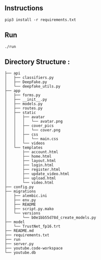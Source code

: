 ## Instructions

```
pip3 install -r requirements.txt
```

## Run

```
./run
```

## Directory Structure :

	├── api
	│   ├── classifiers.py
	│   ├── DeepFake.py
	│   └── deepfake_utils.py
	├── app
	│   ├── forms.py
	│   ├── __init__.py
	│   ├── models.py
	│   ├── routes.py
	│   ├── static
	│   │   ├── avatar
	│   │   │   └── avatar.png
	│   │   ├── cover_pics
	│   │   │   └── cover.png
	│   │   ├── css
	│   │   │   └── main.css
	│   │   └── videos
	│   └── templates
	│       ├── account.html
	│       ├── home.html
	│       ├── layout.html
	│       ├── login.html
	│       ├── register.html
	│       ├── update_video.html
	│       ├── upload.html
	│       └── video.html
	├── config.py
	├── migrations
	│   ├── alembic.ini
	│   ├── env.py
	│   ├── README
	│   ├── script.py.mako
	│   └── versions
	│       └── b0e1bb55d78d_create_models.py
	├── model
	│   └── TrustNet_fp16.trt
	├── README.md
	├── requirements.txt
	├── run
	├── server.py
	├── youtube.code-workspace
	└── youtube.db


